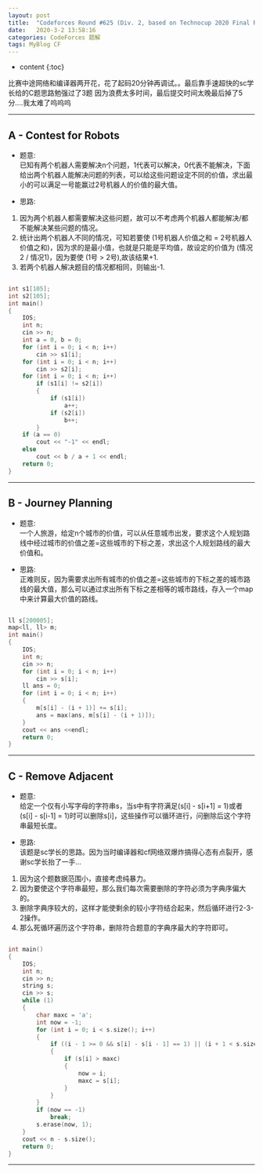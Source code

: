 ```yaml
---
layout: post
title:  "Codeforces Round #625 (Div. 2, based on Technocup 2020 Final Round) 题解"
date:   2020-3-2 13:58:16
categories: CodeForces 题解
tags: MyBlog CF 
---
```


* content
{:toc}

比赛中途网络和编译器两开花，花了起码20分钟再调试。。最后靠手速超快的sc学长给的C题思路勉强过了3题 因为浪费太多时间，最后提交时间太晚最后掉了5分....我太难了呜呜呜






---

## A - Contest for Robots

* 题意:  
已知有两个机器人需要解决n个问题，1代表可以解决，0代表不能解决，下面给出两个机器人能解决问题的列表，可以给这些问题设定不同的价值，求出最小的可以满足一号能赢过2号机器人的价值的最大值。

* 思路:  
1. 因为两个机器人都需要解决这些问题，故可以不考虑两个机器人都能解决/都不能解决某些问题的情况。
2. 统计出两个机器人不同的情况，可知若要使 (1号机器人价值之和 = 2号机器人价值之和)，因为求的是最小值，也就是只能是平均值，故设定的价值为 (情况2 / 情况1)，因为要使 (1号 > 2号),故该结果+1.
3. 若两个机器人解决题目的情况都相同，则输出-1.

```c++

int s1[105];
int s2[105];
int main()
{
    IOS;
    int n;
    cin >> n;
    int a = 0, b = 0;
    for (int i = 0; i < n; i++)
        cin >> s1[i];
    for (int i = 0; i < n; i++)
        cin >> s2[i];
    for (int i = 0; i < n; i++)
        if (s1[i] != s2[i])
        {
            if (s1[i])
                a++;
            if (s2[i])
                b++;
        }
    if (a == 0)
        cout << "-1" << endl;
    else
        cout << b / a + 1 << endl;
    return 0;
}

```

---

## B - Journey Planning

* 题意:  
一个人旅游，给定n个城市的价值，可以从任意城市出发，要求这个人规划路线中经过城市的价值之差=这些城市的下标之差，求出这个人规划路线的最大价值和。

* 思路:  
正难则反，因为需要求出所有城市的价值之差=这些城市的下标之差的城市路线的最大值，那么可以通过求出所有下标之差相等的城市路线，存入一个map中来计算最大价值的路线。

```c++

ll s[200005];
map<ll, ll> m;
int main()
{
    IOS;
    int n;
    cin >> n;
    for (int i = 0; i < n; i++)
        cin >> s[i];
    ll ans = 0;
    for (int i = 0; i < n; i++)
    {
        m[s[i] - (i + 1)] += s[i];
        ans = max(ans, m[s[i] - (i + 1)]);
    }
    cout << ans <<endl;
    return 0;
}

```

---

## C - Remove Adjacent

* 题意:  
给定一个仅有小写字母的字符串s，当s中有字符满足(s[i] - s[i+1] = 1)或者(s[i] - s[i-1] = 1)时可以删除s[i]，这些操作可以循环进行，问删除后这个字符串最短长度。

* 思路:  
该题是sc学长的思路。因为当时编译器和cf网络双爆炸搞得心态有点裂开，感谢sc学长抬了一手...  
1. 因为这个题数据范围小，直接考虑纯暴力。
2. 因为要使这个字符串最短，那么我们每次需要删除的字符必须为字典序偏大的。
3. 删除字典序较大的，这样才能使剩余的较小字符结合起来，然后循环进行2-3-2操作。
3. 那么死循环遍历这个字符串，删除符合题意的字典序最大的字符即可。

```c++

int main()
{
    IOS;
    int n;
    cin >> n;
    string s;
    cin >> s;
    while (1)
    {
        char maxc = 'a';
        int now = -1;
        for (int i = 0; i < s.size(); i++)
        {
            if ((i - 1 >= 0 && s[i] - s[i - 1] == 1) || (i + 1 < s.size() && s[i] - s[i + 1] == 1))
            {
                if (s[i] > maxc)
                {
                    now = i;
                    maxc = s[i];
                }
            }
        }
        if (now == -1)
            break;
        s.erase(now, 1);
    }
    cout << n - s.size();
    return 0;
}

```

---